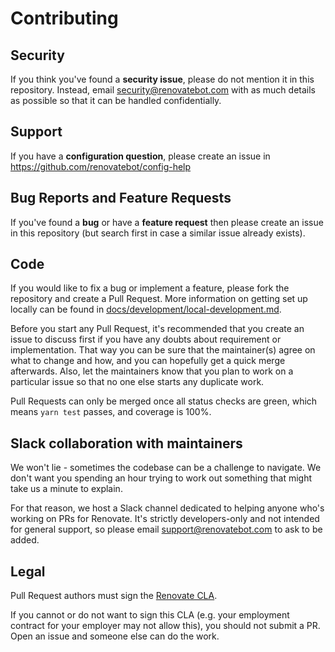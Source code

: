 # Contributing

## Security

If you think you've found a **security issue**, please do not mention it in this repository. Instead, email security@renovatebot.com with as much details as possible so that it can be handled confidentially.

## Support

If you have a **configuration question**, please create an issue in https://github.com/renovatebot/config-help

## Bug Reports and Feature Requests

If you've found a **bug** or have a **feature request** then please create an issue in this repository (but search first in case a similar issue already exists).

## Code

If you would like to fix a bug or implement a feature, please fork the repository and create a Pull Request. More information on getting set up locally can be found in [docs/development/local-development.md](https://github.com/renovatebot/renovate/blob/master/docs/local-development.md).

Before you start any Pull Request, it's recommended that you create an issue to discuss
first if you have any doubts about requirement or implementation. That way you can be sure that the maintainer(s)
agree on what to change and how, and you can hopefully get a quick merge
afterwards. Also, let the maintainers know that you plan to work on a particular issue so that no one else starts any duplicate work.

Pull Requests can only be merged once all status checks are green, which means `yarn test` passes, and coverage is 100%.

## Slack collaboration with maintainers

We won't lie - sometimes the codebase can be a challenge to navigate. We don't want you spending an hour trying to work out something that might take us a minute to explain.

For that reason, we host a Slack channel dedicated to helping anyone who's working on PRs for Renovate. It's strictly developers-only and not intended for general support, so please email support@renovatebot.com to ask to be added.

## Legal

Pull Request authors must sign the [Renovate CLA](https://cla-assistant.io/renovateapp/renovate).

If you cannot or do not want to sign this CLA (e.g. your employment contract for your employer may not allow this), you should not submit a PR. Open an issue and someone else can do the work.
